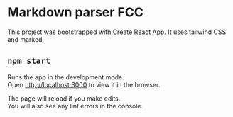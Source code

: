 # Markdown parser FCC

This project was bootstrapped with [Create React App](https://github.com/facebook/create-react-app).
It uses tailwind CSS and marked.

## `npm start`

Runs the app in the development mode.\
Open [http://localhost:3000](http://localhost:3000) to view it in the browser.

The page will reload if you make edits.\
You will also see any lint errors in the console.
